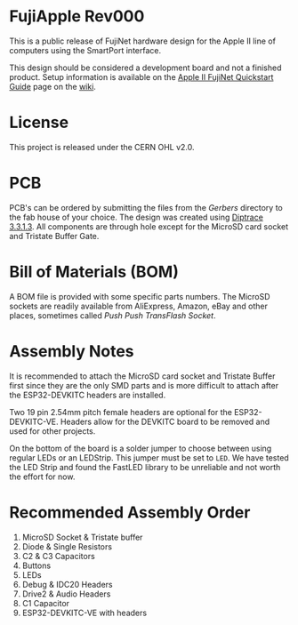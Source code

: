 # FujiApple Rev000

This is a public release of FujiNet hardware design for the Apple II line of computers using the SmartPort interface. 

This design should be considered a development board and not a finished product. Setup information is available on the [Apple II FujiNet Quickstart Guide](https://github.com/FujiNetWIFI/fujinet-platformio/wiki/AppleII-FujiNet-Quickstart-Guide) page on the [wiki](https://github.com/FujiNetWIFI/fujinet-platformio/wiki/).

# License

This project is released under the CERN OHL v2.0.

# PCB

PCB's can be ordered by submitting the files from the _Gerbers_ directory to the fab house of your choice. The design was created using [Diptrace 3.3.1.3](https://diptrace.com). All components are through hole except for the MicroSD card socket and Tristate Buffer Gate.

# Bill of Materials (BOM)

A BOM file is provided with some specific parts numbers. The MicroSD sockets are readily available from AliExpress, Amazon, eBay and other places, sometimes called _Push Push TransFlash Socket_.

# Assembly Notes

It is recommended to attach the MicroSD card socket and Tristate Buffer first since they are the only SMD parts and is more difficult to attach after the ESP32-DEVKITC headers are installed. 

Two 19 pin 2.54mm pitch female headers are optional for the ESP32-DEVKITC-VE. Headers allow for the DEVKITC board to be removed and used for other projects.

On the bottom of the board is a solder jumper to choose between using regular LEDs or an LEDStrip. This jumper must be set to `LED`. We have tested the LED Strip and found the FastLED library to be unreliable and not worth the effort for now.

# Recommended Assembly Order

1. MicroSD Socket & Tristate buffer
2. Diode & Single Resistors
3. C2 & C3 Capacitors
4. Buttons
5. LEDs
6. Debug & IDC20 Headers
7. Drive2 & Audio Headers
8. C1 Capacitor
9. ESP32-DEVKITC-VE with headers

